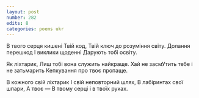 ```yaml
---
layout: post
number: 282
edits: 8
categories: poems ukr
---
```


В твого серця кишені
Твій код, 
Твій ключ до розуміння світу.
Долання перешкод 
І виклики щоденні
Дарують тобі освіту.

Як ліхтарик,
Лиш тобі вона служить найкраще. 
Хай не засмУтить тебе і не затьмарить 
Кепкування про твоє пропаще. 

В кожного свій ліхтарик 
І свій неповторний шлях,
В лабіринтах свої шпари,
А твоє — 
В твому серці і в твоїх руках.
